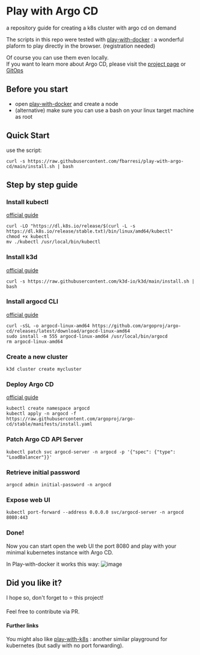 # Play with Argo CD
a repository guide for creating a k8s cluster with argo cd on demand

The scripts in this repo were tested with [play-with-docker](https://labs.play-with-docker.com/) : a wonderful plaform to play directly in the browser. (registration needed)

Of course you can use them even locally. <br/>
If you want to learn more about Argo CD, please visit the [project page](https://argoproj.github.io/cd/) or [GitOps](https://www.gitops.tech/)

## Before you start
- open [play-with-docker](https://labs.play-with-docker.com/) and create a node
- (alternative) make sure you can use a bash on your linux target machine as root

## Quick Start
use the script:
```
curl -s https://raw.githubusercontent.com/fbarresi/play-with-argo-cd/main/install.sh | bash
```

## Step by step guide

### Install kubectl 
[official guide](https://kubernetes.io/docs/tasks/tools/install-kubectl-linux/)
```
curl -LO "https://dl.k8s.io/release/$(curl -L -s https://dl.k8s.io/release/stable.txt)/bin/linux/amd64/kubectl"
chmod +x kubectl
mv ./kubectl /usr/local/bin/kubectl
```

### Install k3d 
[official guide](https://k3d.io/stable/)
```
curl -s https://raw.githubusercontent.com/k3d-io/k3d/main/install.sh | bash
```

### Install argocd CLI
[official guide](https://argo-cd.readthedocs.io/en/stable/cli_installation/)
```
curl -sSL -o argocd-linux-amd64 https://github.com/argoproj/argo-cd/releases/latest/download/argocd-linux-amd64
sudo install -m 555 argocd-linux-amd64 /usr/local/bin/argocd
rm argocd-linux-amd64
```

### Create a new cluster
```
k3d cluster create mycluster
```

### Deploy Argo CD
[official guide](https://argo-cd.readthedocs.io/en/stable/getting_started/) 
```
kubectl create namespace argocd
kubectl apply -n argocd -f https://raw.githubusercontent.com/argoproj/argo-cd/stable/manifests/install.yaml
```

### Patch Argo CD API Server
```
kubectl patch svc argocd-server -n argocd -p '{"spec": {"type": "LoadBalancer"}}'
```

### Retrieve initial password
```
argocd admin initial-password -n argocd
```

### Expose web UI
```
kubectl port-forward --address 0.0.0.0 svc/argocd-server -n argocd 8080:443
```

### Done!
Now you can start open the web UI the port 8080 and play with your minimal kubernetes instance with Argo CD.

In Play-with-docker it works this way:
![image](https://github.com/user-attachments/assets/43c33057-dfa1-48ce-a697-3582e6c36375)


## Did you like it?
I hope so, don't forget to ⭐ this project!

Feel free to contribute via PR.

#### Further links
You might also like [play-with-k8s](https://labs.play-with-k8s.com/) : another similar playground for kubernetes (but sadly with no port forwarding).

